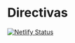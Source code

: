 # Directivas
[![Netlify Status](https://api.netlify.com/api/v1/badges/589d0d82-defa-44d4-beea-457c90558cdd/deploy-status)](https://app.netlify.com/sites/justcoddev-ng-directivas/deploys)
